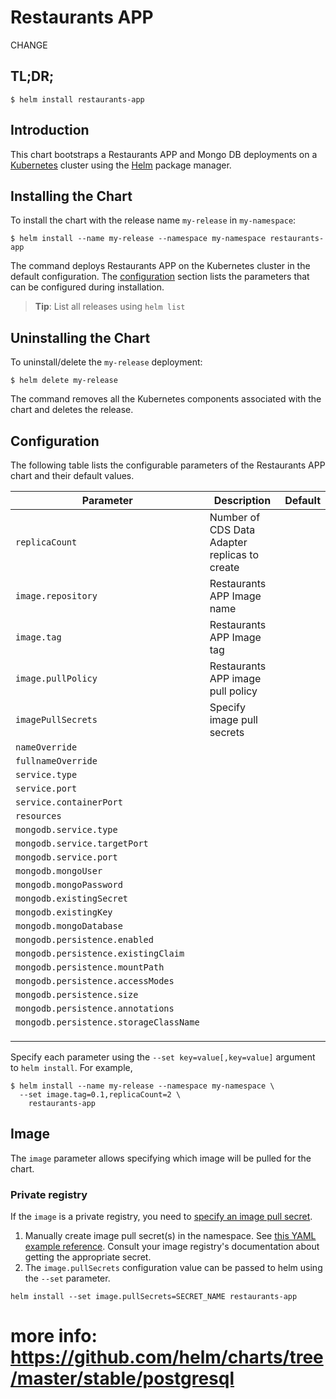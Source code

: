 # Restaurants APP

CHANGE

## TL;DR;

```console
$ helm install restaurants-app
```

## Introduction

This chart bootstraps a Restaurants APP and Mongo DB deployments on a [Kubernetes](http://kubernetes.io) cluster using the [Helm](https://helm.sh) package manager.

## Installing the Chart

To install the chart with the release name `my-release` in `my-namespace`:

```console
$ helm install --name my-release --namespace my-namespace restaurants-app
```

The command deploys Restaurants APP on the Kubernetes cluster in the default configuration. The [configuration](#configuration) section lists the parameters that can be configured during installation.

> **Tip**: List all releases using `helm list`

## Uninstalling the Chart

To uninstall/delete the `my-release` deployment:

```console
$ helm delete my-release
```

The command removes all the Kubernetes components associated with the chart and deletes the release.

## Configuration

The following table lists the configurable parameters of the Restaurants APP chart and their default values.

| Parameter                              | Description                                   | Default |
|----------------------------------------|-----------------------------------------------|---------|
| `replicaCount`                         | Number of CDS Data Adapter replicas to create |         |
| `image.repository`                     | Restaurants APP Image name                    |         |
| `image.tag `                           | Restaurants APP Image tag                     |         |
| `image.pullPolicy`                     | Restaurants APP image pull policy             |         |
| `imagePullSecrets `                    | Specify image pull secrets                    |         |
| `nameOverride`                         |                                               |         |
| `fullnameOverride`                     |                                               |         |
| `service.type`                         |                                               |         |
| `service.port`                         |                                               |         |
| `service.containerPort`                |                                               |         |
| `resources `                           |                                               |         |
| `mongodb.service.type`                 |                                               |         |
| `mongodb.service.targetPort`           |                                               |         |
| `mongodb.service.port`                 |                                               |         |
| `mongodb.mongoUser`                    |                                               |         |
| `mongodb.mongoPassword`                |                                               |         |
| `mongodb.existingSecret`               |                                               |         |
| `mongodb.existingKey`                  |                                               |         |
| `mongodb.mongoDatabase`                |                                               |         |
| `mongodb.persistence.enabled`          |                                               |         |
| `mongodb.persistence.existingClaim`    |                                               |         |
| `mongodb.persistence.mountPath`        |                                               |         |
| `mongodb.persistence.accessModes`      |                                               |         |
| `mongodb.persistence.size`             |                                               |         |
| `mongodb.persistence.annotations`      |                                               |         |
| `mongodb.persistence.storageClassName` |                                               |         |
|                                        |                                               |         |
|                                        |                                               |         |
|                                        |                                               |         |

Specify each parameter using the `--set key=value[,key=value]` argument to `helm install`. For example,

```console
$ helm install --name my-release --namespace my-namespace \
  --set image.tag=0.1,replicaCount=2 \
    restaurants-app
```

## Image

The `image` parameter allows specifying which image will be pulled for the chart.

### Private registry

If the `image` is a private registry, you need to [specify an image pull secret](https://kubernetes.io/docs/concepts/containers/images/#specifying-imagepullsecrets-on-a-pod).

1. Manually create image pull secret(s) in the namespace. See [this YAML example reference](https://kubernetes.io/docs/concepts/containers/images/#creating-a-secret-with-a-docker-config). Consult your image registry's documentation about getting the appropriate secret.
2. The `image.pullSecrets` configuration value can be passed to helm using the `--set` parameter.

```console
helm install --set image.pullSecrets=SECRET_NAME restaurants-app
```

# more info: https://github.com/helm/charts/tree/master/stable/postgresql